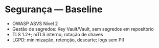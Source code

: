 # Segurança — Baseline

- OWASP ASVS Nível 2
- Gestão de segredos: Key Vault/Vault, sem segredos em repositório
- TLS 1.2+; mTLS interno; rotação de chaves
- LGPD: minimização, retenção, descarte; logs sem PII
